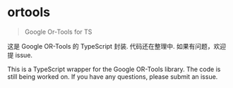 # ortools

> Google Or-Tools for TS

这是 Google OR-Tools 的 TypeScript 封装.
代码还在整理中. 
如果有问题，欢迎提 issue.

This is a TypeScript wrapper for the Google OR-Tools library.
The code is still being worked on.
If you have any questions, please submit an issue.
